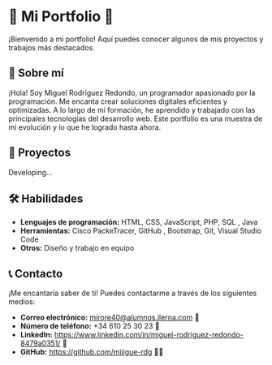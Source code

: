 # 🌟 Mi Portfolio 🌟

¡Bienvenido a mi portfolio! Aquí puedes conocer algunos de mis proyectos y trabajos más destacados.

## 👋 Sobre mí

¡Hola! Soy Miguel Rodríguez Redondo, un programador apasionado por la programación. Me encanta crear soluciones digitales eficientes y optimizadas. A lo largo de mi formación, he aprendido y trabajado con las principales tecnologías del desarrollo web. Este portfolio es una muestra de mi evolución y lo que he logrado hasta ahora.

## 💼 Proyectos

Developing...

## 🛠️ Habilidades

- **Lenguajes de programación:** HTML, CSS, JavaScript, PHP, SQL , Java
- **Herramientas:** Cisco PackeTracer, GitHub , Bootstrap, Git, Visual Studio Code  
- **Otros:** Diseño y trabajo en equipo

## 📞 Contacto

¡Me encantaría saber de ti! Puedes contactarme a través de los siguientes medios:

- **Correo electrónico:** mirore40@alumnos.ilerna.com 📧  
- **Número de teléfono:** +34 610 25 30 23 📱  
- **LinkedIn:** https://www.linkedin.com/in/miguel-rodriguez-redondo-8479a0351/ 💼  
- **GitHub:** https://github.com/miiigue-rdg 🧑‍💻   
